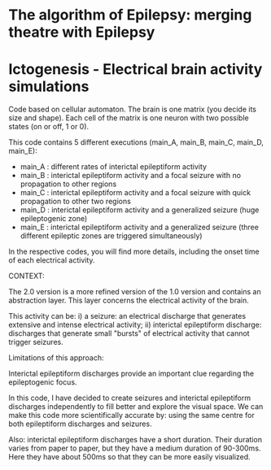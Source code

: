 # The algorithm of Epilepsy: merging theatre with Epilepsy
# Ictogenesis - Electrical brain activity simulations

Code based on cellular automaton.
The brain is one matrix (you decide its size and shape). Each cell of the matrix is one neuron with two possible states (on or off, 1 or 0).


This code contains 5 different executions (main_A, main_B, main_C, main_D, main_E):
  - main_A : different rates of interictal epileptiform activity
  - main_B : interictal epileptiform activity and a focal seizure with no propagation to other regions
  - main_C : interictal epileptiform activity and a focal seizure with quick propagation to other two regions
  - main_D : interictal epileptiform activity and a generalized seizure (huge epileptogenic zone)
  - main_E : interictal epileptiform activity and a generalized seizure (three different epileptic zones are triggered simultaneously)
  
In the respective codes, you will find more details, including the onset time of each electrical activity.



CONTEXT:

 The 2.0 version is a more refined version of the 1.0 version and contains an abstraction layer.
 This layer concerns the electrical activity of the brain.
 
 This activity can be:
    i) a seizure: an electrical discharge that generates extensive and intense electrical activity;
    ii) interictal epileptiform discharge: discharges that generate small "bursts" of electrical activity that cannot trigger seizures.
                
   
 Limitations of this approach:
       
   Interictal epileptiform discharges provide an important clue regarding the epileptogenic focus.
            
   In this code, I have decided to create seizures and interictal epileptiform discharges independently to fill better and explore the visual space.
   We can make this code more scientifically accurate by:
                  using the same centre for both epileptiform discharges and seizures.
            
        
   Also: interictal epileptiform discharges have a short duration.
          Their duration varies from paper to paper, but they have a medium duration of 90-300ms.
          Here they have about 500ms so that they can be more easily visualized. 
